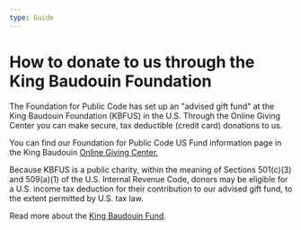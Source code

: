 ```yaml
---
type: Guide
---
```


# How to donate to us through the King Baudouin Foundation

The Foundation for Public Code has set up an "advised gift fund" at the King Baudouin Foundation (KBFUS) in the U.S. Through the Online Giving Center you can make secure, tax deductible (credit card) donations to us.

You can find our Foundation for Public Code US Fund information page in the King Baudouin [Online Giving Center.](https://kbfus.networkforgood.com/projects/52915-p-kbfus-funds-foundation-for-public-code-nl)

Because KBFUS is a public charity, within the meaning of Sections 501(c)(3) and 509(a)(1) of the U.S.
Internal Revenue Code, donors may be eligible for a U.S. income tax deduction for their contribution to
our advised gift fund, to the extent permitted by U.S. tax law.

Read more about the [King Baudouin Fund](https://kbfus.org/).
